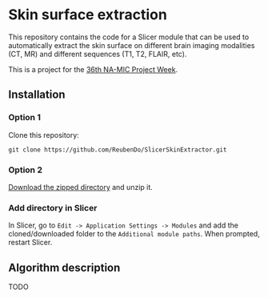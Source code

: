 # Skin surface extraction

This repository contains the code for a Slicer module that can be used to automatically extract the skin surface on different brain imaging modalities (CT, MR) and different sequences (T1, T2, FLAIR, etc).

This is a project for the [36th NA-MIC Project Week](https://github.com/NA-MIC/ProjectWeek/tree/master/PW36_2022_Virtual/Projects/Skin).

## Installation

### Option 1
Clone this repository:

```shell
git clone https://github.com/ReubenDo/SlicerSkinExtractor.git
```

### Option 2

[Download the zipped directory](https://github.com/ReubenDo/SlicerSkinExtractor/archive/refs/heads/main.zip) and unzip it.

### Add directory in Slicer

In Slicer, go to `Edit -> Application Settings -> Modules` and add the cloned/downloaded folder to the `Additional module paths`. When prompted, restart Slicer.

## Algorithm description

TODO
